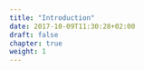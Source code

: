 ```yaml
---
title: "Introduction"
date: 2017-10-09T11:30:28+02:00
draft: false
chapter: true
weight: 1
---
```


